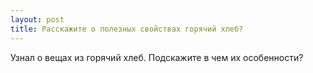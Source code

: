 ```yaml
---
layout: post 
title: Расскажите о полезных свойствах горячий хлеб? 
--- 
```

Узнал о вещах из горячий хлеб. Подскажите в чем их особенности?